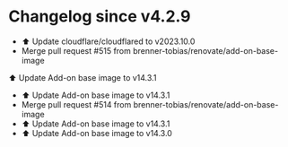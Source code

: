# Changelog since v4.2.9
- ⬆️ Update cloudflare/cloudflared to v2023.10.0 
- Merge pull request #515 from brenner-tobias/renovate/add-on-base-image

⬆️ Update Add-on base image to v14.3.1 
- ⬆️ Update Add-on base image to v14.3.1 
- Merge pull request #514 from brenner-tobias/renovate/add-on-base-image 
- ⬆️ Update Add-on base image to v14.3.1 
- ⬆️ Update Add-on base image to v14.3.0 
